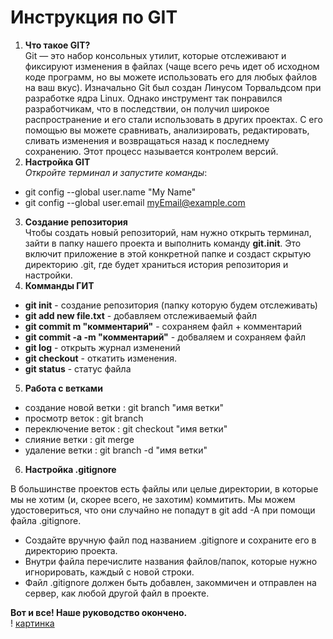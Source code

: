 # **Инструкция по GIT**
1. **Что такое GIT?**  
Git — это набор консольных утилит, которые отслеживают и фиксируют изменения в файлах (чаще всего речь идет об исходном коде программ, но вы можете использовать его для любых файлов на ваш вкус). Изначально Git был создан Линусом Торвальдсом при разработке ядра Linux. Однако инструмент так понравился разработчикам, что в последствии, он получил широкое распространение и его стали использовать в других проектах. С его помощью вы можете сравнивать, анализировать, редактировать, сливать изменения и возвращаться назад к последнему сохранению. Этот процесс называется контролем версий.
2. **Настройка GIT**  
*Откройте терминал и запустите команды*:    
* git config --global user.name "My Name"
* git config --global user.email myEmail@example.com
3. **Создание репозитория**  
Чтобы создать новый репозиторий, нам нужно открыть терминал, зайти в папку нашего проекта и выполнить команду **git.init**. Это включит приложение в этой конкретной папке и создаст скрытую директорию .git, где будет храниться история репозитория и настройки.
4. **Комманды ГИТ** 
* **git init** - создание репозитория (папку которую будем отслеживать)
* **git add new file.txt** - добавляем отслеживаемый файл
* **git commit m "комментарий"** - сохраняем файл + комментарий 
* **git commit -a -m "комментарий"** - добваляем и сохраняем файл
* **git log** - открыть журнал изменений
* **git checkout** - откатить изменения. 
* **git status** -  статус файла
5. **Работа с ветками**  
* создание новой ветки : git branch "имя ветки"
* просмотр веток : git branch
* переключение веток : git checkout "имя ветки"
* слияние ветки : git merge 
* удаление ветки : git branch -d "имя ветки"
6. **Настройка .gitignore**  

В большинстве проектов есть файлы или целые директории, в которые мы не хотим (и, скорее всего, не захотим) коммитить. Мы можем удостовериться, что они случайно не попадут в git add -A при помощи файла .gitignore. 
* Создайте вручную файл под названием .gitignore и сохраните его в директорию проекта.  
* Внутри файла перечислите названия файлов/папок, которые нужно игнорировать, каждый с новой строки.  
* Файл .gitignore должен быть добавлен, закоммичен и отправлен на сервер, как любой другой файл в проекте.

**Вот и все! Наше руководство окончено.**  
! [картинка](image.jpg)
